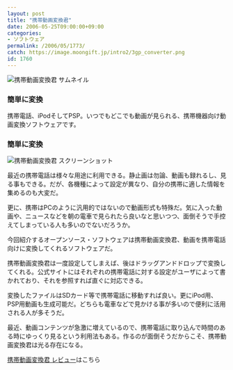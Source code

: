 ```yaml
---
layout: post
title: "携帯動画変換君"
date: 2006-05-25T09:00:00+09:00
categories:
- ソフトウェア
permalink: /2006/05/1773/
catch: https://image.moongift.jp/intro2/3gp_converter.png
id: 1760
---
```

 ![携帯動画変換君 サムネイル](https://image.moongift.jp/intro2/3gp_converter.t.png "携帯動画変換君 サムネイル")
  

### 簡単に変換
  
携帯電話、iPodそしてPSP。いつでもどこでも動画が見られる、携帯機器向け動画変換ソフトウェアです。  
<!--more-->  

### 簡単に変換
  

![携帯動画変換君 スクリーンショット](https://image.moongift.jp/intro2/3gp_converter.png "携帯動画変換君 スクリーンショット")

  

最近の携帯電話は様々な用途に利用できる。静止画は勿論、動画も録れるし、見る事もできる。だが、各機種によって設定が異なり、自分の携帯に適した情報を集めるのも大変だ。

  

更に、携帯はPCのように汎用的ではないので動画形式も特殊だ。気に入った動画や、ニュースなどを朝の電車で見られたら良いなと思いつつ、面倒そうで手控えてしまっている人も多いのでないだろうか。

  

今回紹介するオープンソース・ソフトウェアは携帯動画変換君、動画を携帯電話向けに変換してくれるソフトウェアだ。

  

携帯動画変換君は一度設定してしまえば、後はドラッグアンドドロップで変換してくれる。公式サイトにはそれぞれの携帯電話に対する設定がユーザによって書かれており、それを参照すれば直ぐに対応できる。

  

変換したファイルはSDカード等で携帯電話に移動すれば良い。更にiPod用、PSP用動画も生成可能だ。どちらも電車などで見かける事が多いので便利に活用される人が多そうだ。

  

最近、動画コンテンツが急激に増えているので、携帯電話に取り込んで時間のある時にゆっくり見るという利用法もある。作るのが面倒そうだからこそ、携帯動画変換君は光る存在になる。

  

[携帯動画変換君 レビュー](http://fw.moongift.jp/review/i-1775.html)はこちら

